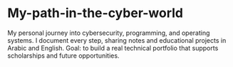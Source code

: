# My-path-in-the-cyber-world
My personal journey into cybersecurity, programming, and operating systems.   I document every step, sharing notes and educational projects in Arabic and English.   Goal: to build a real technical portfolio that supports scholarships and future opportunities.
